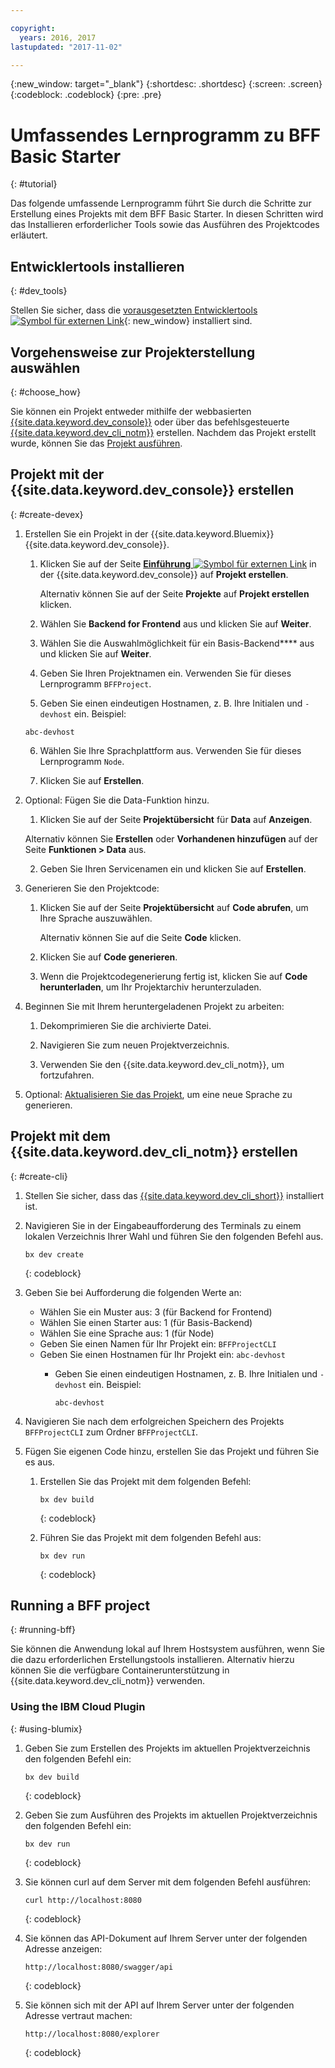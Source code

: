 ```yaml
---

copyright:
  years: 2016, 2017
lastupdated: "2017-11-02"

---
```

{:new_window: target="_blank"}
{:shortdesc: .shortdesc}
{:screen: .screen}
{:codeblock: .codeblock}
{:pre: .pre}

# Umfassendes Lernprogramm zu BFF Basic Starter
{: #tutorial}

Das folgende umfassende Lernprogramm führt Sie durch die Schritte zur Erstellung eines Projekts mit dem BFF Basic Starter. In diesen Schritten wird das Installieren erforderlicher Tools sowie das Ausführen des Projektcodes erläutert. 


## Entwicklertools installieren
{: #dev_tools}

Stellen Sie sicher, dass die [vorausgesetzten Entwicklertools ![Symbol für externen Link](../icons/launch-glyph.svg "Symbol für externen Link")](get_code.html#prereq-dev-tools "Symbol für externen Link"){: new_window} installiert sind.


## Vorgehensweise zur Projekterstellung auswählen
{: #choose_how}

Sie können ein Projekt entweder mithilfe der webbasierten [{{site.data.keyword.dev_console}}](#create-devex) oder über das befehlsgesteuerte [{{site.data.keyword.dev_cli_notm}}](#create-cli) erstellen. Nachdem das Projekt erstellt wurde, können Sie das [Projekt ausführen](#running-bff). 


## Projekt mit der {{site.data.keyword.dev_console}} erstellen
{: #create-devex}

1. Erstellen Sie ein Projekt in der {{site.data.keyword.Bluemix}} {{site.data.keyword.dev_console}}.

	1. Klicken Sie auf der Seite [**Einführung** ![Symbol für externen Link](../icons/launch-glyph.svg " Symbol für externen Link")](https://console.ng.bluemix.net/developer/getting-started/ " Symbol für externen Link") in der {{site.data.keyword.dev_console}} auf **Projekt erstellen**.

		Alternativ können Sie auf der Seite **Projekte** auf **Projekt erstellen** klicken.

	2. Wählen Sie **Backend for Frontend** aus und klicken Sie auf **Weiter**.

	3. Wählen Sie die Auswahlmöglichkeit für ein Basis-Backend**** aus und klicken Sie auf **Weiter**.

	4. Geben Sie Ihren Projektnamen ein. Verwenden Sie für dieses Lernprogramm `BFFProject`.   

	5. Geben Sie einen eindeutigen Hostnamen, z. B. Ihre Initialen und `-devhost` ein. Beispiel: 
	
	 ```
	 abc-devhost
	 ``` 

	6. Wählen Sie Ihre Sprachplattform aus. Verwenden Sie für dieses Lernprogramm `Node`.
   
	7. Klicken Sie auf **Erstellen**.

2. Optional: Fügen Sie die Data-Funktion hinzu.

	1. Klicken Sie auf der Seite **Projektübersicht** für **Data** auf **Anzeigen**.

      Alternativ können Sie **Erstellen** oder **Vorhandenen hinzufügen** auf der Seite **Funktionen > Data** aus.

   2. Geben Sie Ihren Servicenamen ein und klicken Sie auf **Erstellen**.

3. Generieren Sie den Projektcode:

	1. Klicken Sie auf der Seite **Projektübersicht** auf **Code abrufen**, um Ihre Sprache auszuwählen.
   
		Alternativ können Sie auf die Seite **Code** klicken.
      
	2. Klicken Sie auf **Code generieren**.
   
	3. Wenn die Projektcodegenerierung fertig ist, klicken Sie auf **Code herunterladen**, um Ihr Projektarchiv herunterzuladen.

4. Beginnen Sie mit Ihrem heruntergeladenen Projekt zu arbeiten:

	1. Dekomprimieren Sie die archivierte Datei.
	
	2. Navigieren Sie zum neuen Projektverzeichnis.
	
	3. Verwenden Sie den {{site.data.keyword.dev_cli_notm}}, um fortzufahren.

5. Optional: [Aktualisieren Sie das Projekt](project_overview_page.html#update_language), um eine neue Sprache zu generieren.


## Projekt mit dem {{site.data.keyword.dev_cli_notm}} erstellen
{: #create-cli}

1. Stellen Sie sicher, dass das [{{site.data.keyword.dev_cli_short}}](dev_cli.html) installiert ist.

2. Navigieren Sie in der Eingabeaufforderung des Terminals zu einem lokalen Verzeichnis Ihrer Wahl und führen Sie den folgenden Befehl aus.
  
	```
	bx dev create
	```
	{: codeblock}
	
3. Geben Sie bei Aufforderung die folgenden Werte an:

	* Wählen Sie ein Muster aus: 3 (für Backend for Frontend)
	* Wählen Sie einen Starter aus: 1 (für Basis-Backend)
	* Wählen Sie eine Sprache aus: 1 (für Node)
	* Geben Sie einen Namen für Ihr Projekt ein: `BFFProjectCLI`
	* Geben Sie einen Hostnamen für Ihr Projekt ein: `abc-devhost`
	  * Geben Sie einen eindeutigen Hostnamen, z. B. Ihre Initialen und `-devhost` ein. Beispiel: 
	
	     ```
	     abc-devhost
	     ```
	  
4. Navigieren Sie nach dem erfolgreichen Speichern des Projekts `BFFProjectCLI` zum Ordner `BFFProjectCLI`.

5. Fügen Sie eigenen Code hinzu, erstellen Sie das Projekt und führen Sie es aus.
 
	1. Erstellen Sie das Projekt mit dem folgenden Befehl: 

		```
		bx dev build
		```
		{: codeblock}
		 
	2. Führen Sie das Projekt mit dem folgenden Befehl aus:

 		```
		bx dev run
		```
		{: codeblock}


## Running a BFF project
{: #running-bff}

Sie können die Anwendung lokal auf Ihrem Hostsystem ausführen, wenn Sie die dazu erforderlichen Erstellungstools installieren. Alternativ hierzu können Sie die verfügbare Containerunterstützung in {{site.data.keyword.dev_cli_notm}} verwenden.

### Using the IBM Cloud Plugin
{: #using-blumix}

1. Geben Sie zum Erstellen des Projekts im aktuellen Projektverzeichnis den folgenden Befehl ein:

   ```
   bx dev build
   ```
   {: codeblock}

2. Geben Sie zum Ausführen des Projekts im aktuellen Projektverzeichnis den folgenden Befehl ein:

   ```
   bx dev run
   ```
   {: codeblock}

3. Sie können curl auf dem Server mit dem folgenden Befehl ausführen:

   ```
   curl http://localhost:8080
   ```
   {: codeblock}

4. Sie können das API-Dokument auf Ihrem Server unter der folgenden Adresse anzeigen:

   ```
   http://localhost:8080/swagger/api
   ```
   {: codeblock}

5. Sie können sich mit der API auf Ihrem Server unter der folgenden Adresse vertraut machen:

   ```
   http://localhost:8080/explorer
   ```
   {: codeblock}
